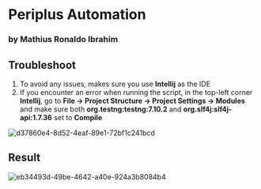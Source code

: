 # Periplus Automation
### by Mathius Ronaldo Ibrahim

## Troubleshoot
1. To avoid any issues, makes sure you use **Intellij** as the IDE
2. If you encounter an error when running the script, in the top-left corner **Intellij**, go to **File -> Project Structure -> Project Settings -> Modules** and make sure both **org.testng:testng:7.10.2** and **org.slf4j:slf4j-api:1.7.36** set to **Compile**

![d37860e4-8d52-4eaf-89e1-72bf1c241bcd](https://github.com/user-attachments/assets/d37860e4-8d52-4eaf-89e1-72bf1c241bcd)

## Result
![eb34493d-49be-4642-a40e-924a3b8084b4](https://github.com/user-attachments/assets/eb34493d-49be-4642-a40e-924a3b8084b4)